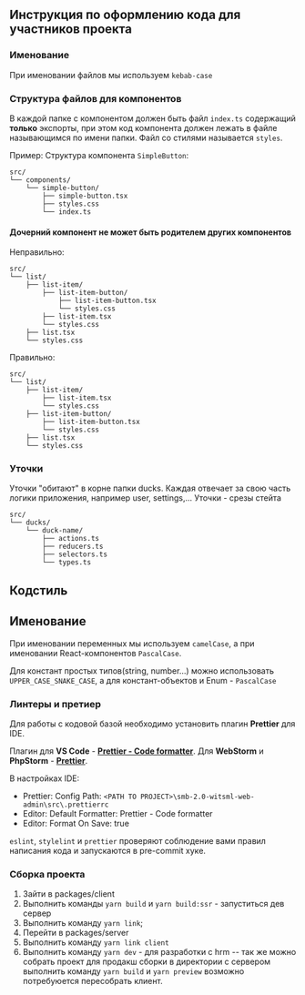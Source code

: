 ## Инструкция по оформлению кода для участников проекта

### Именование

При именовании файлов мы используем `kebab-case`

### Структура файлов для компонентов

В каждой папке с компонентом должен быть файл `index.ts` содержащий **только** экспорты, при этом код компонента должен
лежать в файле называющимся по имени папки.
Файл со стилями называется `styles`.

Пример: Структура компонента `SimpleButton`:

```
src/
└── components/
    └── simple-button/
        ├── simple-button.tsx
        ├── styles.css
        └── index.ts

```

#### Дочерний компонент не может быть родителем других компонентов

Неправильно:

```
src/
└── list/
    ├── list-item/
        ├── list-item-button/
            ├── list-item-button.tsx
            └── styles.css
        ├── list-item.tsx
        └── styles.css
    ├── list.tsx
    └── styles.css
```

Правильно:

```
src/
└── list/
    ├── list-item/
        ├── list-item.tsx
        └── styles.css
    ├── list-item-button/
        ├── list-item-button.tsx
        └── styles.css
    ├── list.tsx
    └── styles.css
```

### Уточки

Уточки "обитают" в корне папки ducks. Каждая отвечает за свою часть логики приложения, например user, settings,...
Уточки - срезы стейта

```
src/
└── ducks/
    └── duck-name/
        ├── actions.ts
        ├── reducers.ts
        ├── selectors.ts
        └── types.ts

```

## Кодстиль

## Именование
При именовании переменных мы используем `camelCase`, а при именовании
React-компонентов `PascalCase`.

Для констант простых типов(string, number...) можно использовать `UPPER_CASE_SNAKE_CASE`, а для констант-объектов и
Enum - `PascalCase`

### Линтеры и претиер
Для работы с кодовой базой необходимо установить плагин **Prettier** для IDE.

Плагин для **VS Code** - **[Prettier - Code formatter](https://marketplace.visualstudio.com/items?itemName=esbenp.prettier-vscode)**.
Для **WebStorm** и **PhpStorm** - **[Prettier](https://plugins.jetbrains.com/plugin/10456)**.

В настройках IDE:

- Prettier: Config Path: `<PATH TO PROJECT>\smb-2.0-witsml-web-admin\src\.prettierrc`
- Editor: Default Formatter: Prettier - Code formatter
- Editor: Format On Save: true

`eslint`, `stylelint` и `prettier` проверяют соблюдение вами правил написания кода и запускаются в pre-commit хуке.


### Сборка проекта
1. Зайти в packages/client
2. Выполнить команды `yarn build`  и `yarn build:ssr` - запуститься дев сервер
3. Выполнить команду `yarn link`;
4. Перейти в packages/server
5. Выполнить команду `yarn link client` 
6. Выполнить команду `yarn dev` - для разработки с hrm
--
так же можно собрать проект для продакш сборки в директории с сервером выполнить команду `yarn build` и `yarn preview`
возможно потребуюется пересобрать клиент.